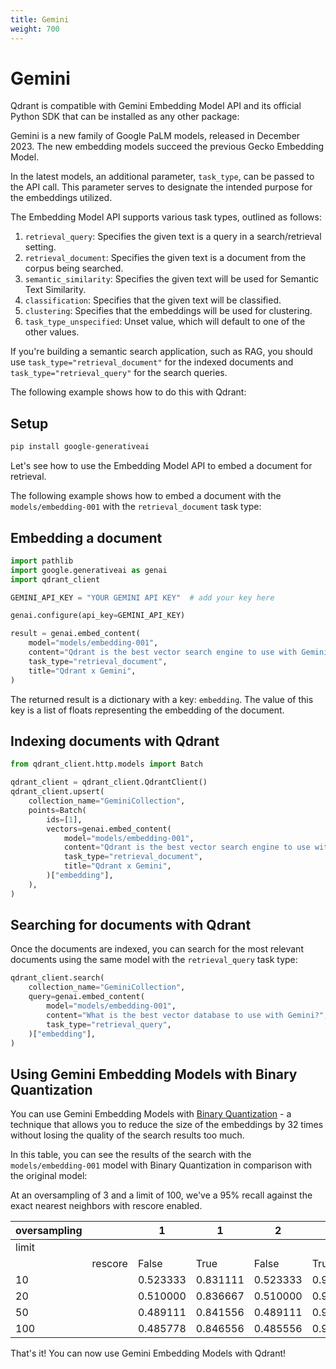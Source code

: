 ```yaml
---
title: Gemini
weight: 700
---
```


# Gemini

Qdrant is compatible with Gemini Embedding Model API and its official Python SDK that can be installed as any other package:

Gemini is a new family of Google PaLM models, released in December 2023. The new embedding models succeed the previous Gecko Embedding Model. 

In the latest models, an additional parameter, `task_type`, can be passed to the API call. This parameter serves to designate the intended purpose for the embeddings utilized.

The Embedding Model API supports various task types, outlined as follows:

1. `retrieval_query`: Specifies the given text is a query in a search/retrieval setting.
2. `retrieval_document`: Specifies the given text is a document from the corpus being searched.
3. `semantic_similarity`: Specifies the given text will be used for Semantic Text Similarity.
4. `classification`: Specifies that the given text will be classified.
5. `clustering`: Specifies that the embeddings will be used for clustering.
6. `task_type_unspecified`: Unset value, which will default to one of the other values.


If you're building a semantic search application, such as RAG, you should use `task_type="retrieval_document"` for the indexed documents and `task_type="retrieval_query"` for the search queries. 

The following example shows how to do this with Qdrant:

## Setup

```bash
pip install google-generativeai
```

Let's see how to use the Embedding Model API to embed a document for retrieval. 

The following example shows how to embed a document with the `models/embedding-001` with the `retrieval_document` task type:

## Embedding a document

```python
import pathlib
import google.generativeai as genai
import qdrant_client

GEMINI_API_KEY = "YOUR GEMINI API KEY"  # add your key here

genai.configure(api_key=GEMINI_API_KEY)

result = genai.embed_content(
    model="models/embedding-001",
    content="Qdrant is the best vector search engine to use with Gemini",
    task_type="retrieval_document",
    title="Qdrant x Gemini",
)
```

The returned result is a dictionary with a key: `embedding`. The value of this key is a list of floats representing the embedding of the document.

## Indexing documents with Qdrant

```python
from qdrant_client.http.models import Batch

qdrant_client = qdrant_client.QdrantClient()
qdrant_client.upsert(
    collection_name="GeminiCollection",
    points=Batch(
        ids=[1],
        vectors=genai.embed_content(
            model="models/embedding-001",
            content="Qdrant is the best vector search engine to use with Gemini",
            task_type="retrieval_document",
            title="Qdrant x Gemini",
        )["embedding"],
    ),
)
```

## Searching for documents with Qdrant

Once the documents are indexed, you can search for the most relevant documents using the same model with the `retrieval_query` task type:

```python
qdrant_client.search(
    collection_name="GeminiCollection",
    query=genai.embed_content(
        model="models/embedding-001",
        content="What is the best vector database to use with Gemini?",
        task_type="retrieval_query",
    )["embedding"],
)
```

## Using Gemini Embedding Models with Binary Quantization

You can use Gemini Embedding Models with [Binary Quantization](../../articles/binary-quantization.md) - a technique that allows you to reduce the size of the embeddings by 32 times without losing the quality of the search results too much. 

In this table, you can see the results of the search with the `models/embedding-001` model with Binary Quantization in comparison with the original model:

At an oversampling of 3 and a limit of 100, we've a 95% recall against the exact nearest neighbors with rescore enabled.

| oversampling |         | 1        | 1        | 2        | 2        | 3        | 3        |
|--------------|---------|----------|----------|----------|----------|----------|----------|
| limit        |         |          |          |          |          |          |          |
|              | rescore | False    | True     | False    | True     | False    | True     |
| 10           |         | 0.523333 | 0.831111 | 0.523333 | 0.915556 | 0.523333 | 0.950000 |
| 20           |         | 0.510000 | 0.836667 | 0.510000 | 0.912222 | 0.510000 | 0.937778 |
| 50           |         | 0.489111 | 0.841556 | 0.489111 | 0.913333 | 0.488444 | 0.947111 |
| 100          |         | 0.485778 | 0.846556 | 0.485556 | 0.929000 | 0.486000 | **0.956333** |

That's it! You can now use Gemini Embedding Models with Qdrant!